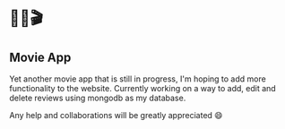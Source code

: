 # 🎥🍿🎬
## Movie App

Yet another movie app that is still in progress,  I'm hoping to add more functionality to the website.
Currently working on a way to add, edit and delete reviews using mongodb as my database.

Any help and collaborations will be greatly appreciated 😄
